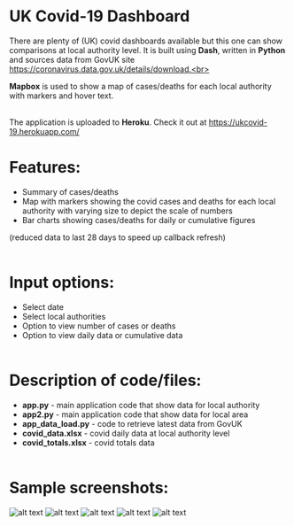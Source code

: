 # UK Covid-19 Dashboard
There are plenty of (UK) covid dashboards available but this one can show comparisons at local authority level. It is built using **Dash**, written in **Python** and sources data from GovUK site https://coronavirus.data.gov.uk/details/download.<br><br>

**Mapbox** is used to show a map of cases/deaths for each local authority with markers and hover text.<br><br>

The application is uploaded to **Heroku**. Check it out at https://ukcovid-19.herokuapp.com/<br>

# Features:
- Summary of cases/deaths
- Map with markers showing the covid cases and deaths for each local authority with varying size to depict the scale of numbers
- Bar charts showing cases/deaths for daily or cumulative figures

(reduced data to last 28 days to speed up callback refresh)<br><br>

# Input options:
- Select date
- Select local authorities
- Option to view number of cases or deaths
- Option to view daily data or cumulative data<br><br>

# Description of code/files:
 - **app.py** - main application code that show data for local authority
 - **app2.py** - main application code that show data for local area
 - **app_data_load.py** - code to retrieve latest data from GovUK
 - **covid_data.xlsx** - covid daily data at local authority level
 - **covid_totals.xlsx** - covid totals data<br><br>

# Sample screenshots:
![alt text](https://github.com/waiky8/ukcovid-19/blob/main/screenshot1.png)
![alt text](https://github.com/waiky8/ukcovid-19/blob/main/screenshot2.png)
![alt text](https://github.com/waiky8/ukcovid-19/blob/main/screenshot3.png)
![alt text](https://github.com/waiky8/ukcovid-19/blob/main/screenshot4.png)
![alt text](https://github.com/waiky8/ukcovid-19/blob/main/screenshot5.png)
